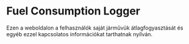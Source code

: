 # Fuel Consumption Logger

Ezen a weboldalon a felhasználók saját járművük átlagfogyasztását és egyéb ezzel kapcsolatos információkat tarthatnak nyílván.
